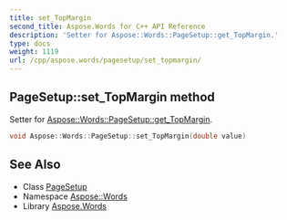 ```yaml
---
title: set_TopMargin
second_title: Aspose.Words for C++ API Reference
description: 'Setter for Aspose::Words::PageSetup::get_TopMargin.'
type: docs
weight: 1119
url: /cpp/aspose.words/pagesetup/set_topmargin/
---
```

## PageSetup::set_TopMargin method


Setter for [Aspose::Words::PageSetup::get_TopMargin](../get_topmargin/).

```cpp
void Aspose::Words::PageSetup::set_TopMargin(double value)
```

## See Also

* Class [PageSetup](../)
* Namespace [Aspose::Words](../../)
* Library [Aspose.Words](../../../)

